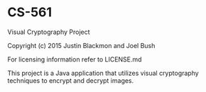 # CS-561
Visual Cryptography Project 

Copyright (c) 2015 Justin Blackmon and Joel Bush

For licensing information refer to LICENSE.md

This project is a Java application that utilizes visual cryptography techniques to encrypt and decrypt images.
